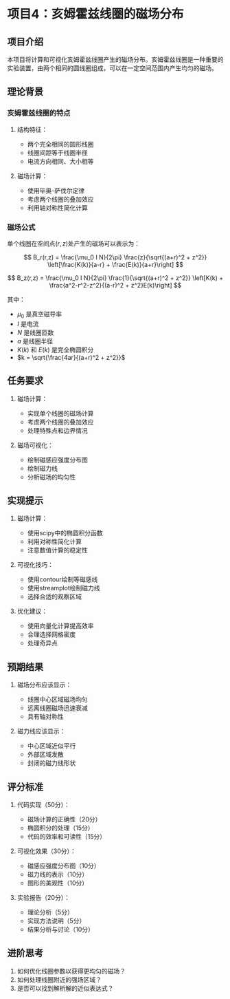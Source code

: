 # 项目4：亥姆霍兹线圈的磁场分布

## 项目介绍

本项目将计算和可视化亥姆霍兹线圈产生的磁场分布。亥姆霍兹线圈是一种重要的实验装置，由两个相同的圆线圈组成，可以在一定空间范围内产生均匀的磁场。

## 理论背景

### 亥姆霍兹线圈的特点

1. 结构特征：
   - 两个完全相同的圆形线圈
   - 线圈间距等于线圈半径
   - 电流方向相同、大小相等

2. 磁场计算：
   - 使用毕奥-萨伐尔定律
   - 考虑两个线圈的叠加效应
   - 利用轴对称性简化计算

### 磁场公式

单个线圈在空间点$(r,z)$处产生的磁场可以表示为：

$$
B_r(r,z) = \frac{\mu_0 I N}{2\pi} \frac{z}{\sqrt{(a+r)^2 + z^2}} \left[\frac{K(k)}{a-r} + \frac{E(k)}{a+r}\right]
$$

$$
B_z(r,z) = \frac{\mu_0 I N}{2\pi} \frac{1}{\sqrt{(a+r)^2 + z^2}} \left[K(k) + \frac{a^2-r^2-z^2}{(a-r)^2 + z^2}E(k)\right]
$$

其中：
- $\mu_0$ 是真空磁导率
- $I$ 是电流
- $N$ 是线圈匝数
- $a$ 是线圈半径
- $K(k)$ 和 $E(k)$ 是完全椭圆积分
- $k = \sqrt{\frac{4ar}{(a+r)^2 + z^2}}$

## 任务要求

1. 磁场计算：
   - 实现单个线圈的磁场计算
   - 考虑两个线圈的叠加效应
   - 处理特殊点和边界情况

2. 磁场可视化：
   - 绘制磁感应强度分布图
   - 绘制磁力线
   - 分析磁场的均匀性

## 实现提示

1. 磁场计算：
   - 使用scipy中的椭圆积分函数
   - 利用对称性简化计算
   - 注意数值计算的稳定性

2. 可视化技巧：
   - 使用contour绘制等磁感线
   - 使用streamplot绘制磁力线
   - 选择合适的观察区域

3. 优化建议：
   - 使用向量化计算提高效率
   - 合理选择网格密度
   - 处理奇异点

## 预期结果

1. 磁场分布应该显示：
   - 线圈中心区域磁场均匀
   - 远离线圈磁场迅速衰减
   - 具有轴对称性

2. 磁力线应该显示：
   - 中心区域近似平行
   - 外部区域发散
   - 封闭的磁力线形状

## 评分标准

1. 代码实现（50分）：
   - 磁场计算的正确性（20分）
   - 椭圆积分的处理（15分）
   - 代码的效率和可读性（15分）

2. 可视化效果（30分）：
   - 磁感应强度分布图（10分）
   - 磁力线的表示（10分）
   - 图形的美观性（10分）

3. 实验报告（20分）：
   - 理论分析（5分）
   - 实现方法说明（5分）
   - 结果分析与讨论（10分）

## 进阶思考

1. 如何优化线圈参数以获得更均匀的磁场？
2. 如何处理线圈附近的强场区域？
3. 是否可以找到解析解的近似表达式？